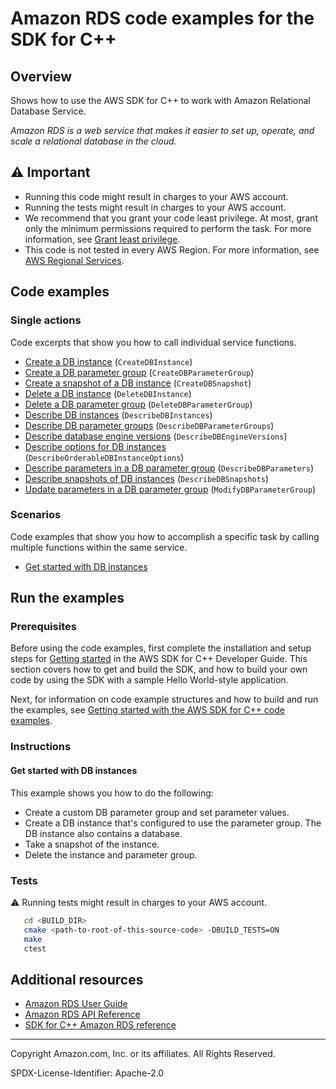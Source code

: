 <!--Generated by WRITEME on 2023-02-15 19:59:47.927677 (UTC)-->
# Amazon RDS code examples for the SDK for C++

## Overview

Shows how to use the AWS SDK for C++ to work with Amazon Relational Database Service.

<!--custom.overview.start-->
<!--custom.overview.end-->

*Amazon RDS is a web service that makes it easier to set up, operate, and scale a relational database in the cloud.*

## ⚠ Important

* Running this code might result in charges to your AWS account.
* Running the tests might result in charges to your AWS account.
* We recommend that you grant your code least privilege. At most, grant only the minimum permissions required to perform the task. For more information, see [Grant least privilege](https://docs.aws.amazon.com/IAM/latest/UserGuide/best-practices.html#grant-least-privilege).
* This code is not tested in every AWS Region. For more information, see [AWS Regional Services](https://aws.amazon.com/about-aws/global-infrastructure/regional-product-services).

<!--custom.important.start-->
<!--custom.important.end-->

## Code examples
### Single actions

Code excerpts that show you how to call individual service functions.

* [Create a DB instance](getting_started_with_db_instances.cpp#L483) (`CreateDBInstance`)
* [Create a DB parameter group](getting_started_with_db_instances.cpp#L315) (`CreateDBParameterGroup`)
* [Create a snapshot of a DB instance](getting_started_with_db_instances.cpp#L561) (`CreateDBSnapshot`)
* [Delete a DB instance](getting_started_with_db_instances.cpp#L852) (`DeleteDBInstance`)
* [Delete a DB parameter group](getting_started_with_db_instances.cpp#L906) (`DeleteDBParameterGroup`)
* [Describe DB instances](getting_started_with_db_instances.cpp#L747) (`DescribeDBInstances`)
* [Describe DB parameter groups](getting_started_with_db_instances.cpp#L277) (`DescribeDBParameterGroups`)
* [Describe database engine versions](getting_started_with_db_instances.cpp#L713) (`DescribeDBEngineVersions`)
* [Describe options for DB instances](getting_started_with_db_instances.cpp#L786) (`DescribeOrderableDBInstanceOptions`)
* [Describe parameters in a DB parameter group](getting_started_with_db_instances.cpp#L656) (`DescribeDBParameters`)
* [Describe snapshots of DB instances](getting_started_with_db_instances.cpp#L599) (`DescribeDBSnapshots`)
* [Update parameters in a DB parameter group](getting_started_with_db_instances.cpp#L384) (`ModifyDBParameterGroup`)

### Scenarios

Code examples that show you how to accomplish a specific task by calling multiple
functions within the same service.

* [Get started with DB instances](getting_started_with_db_instances.cpp) 

## Run the examples

### Prerequisites



Before using the code examples, first complete the installation and setup steps
for [Getting started](https://docs.aws.amazon.com/sdk-for-cpp/v1/developer-guide/getting-started.html) in the AWS SDK for
C++ Developer Guide.
This section covers how to get and build the SDK, and how to build your own code by using the SDK with a
sample Hello World-style application.

Next, for information on code example structures and how to build and run the examples, see [Getting started with the AWS SDK for C++ code examples](https://docs.aws.amazon.com/sdk-for-cpp/v1/developer-guide/getting-started-code-examples.html).


<!--custom.prerequisites.start-->
<!--custom.prerequisites.end-->

### Instructions

<!--custom.instructions.start-->
<!--custom.instructions.end-->


#### Get started with DB instances

This example shows you how to do the following:

* Create a custom DB parameter group and set parameter values.
* Create a DB instance that's configured to use the parameter group. The DB instance also contains a database.
* Take a snapshot of the instance.
* Delete the instance and parameter group.

<!--custom.scenarios.rds_Scenario_GetStartedInstances.start-->
<!--custom.scenarios.rds_Scenario_GetStartedInstances.end-->

### Tests

⚠ Running tests might result in charges to your AWS account.



```sh
   cd <BUILD_DIR>
   cmake <path-to-root-of-this-source-code> -DBUILD_TESTS=ON
   make
   ctest
```


<!--custom.tests.start-->
<!--custom.tests.end-->

## Additional resources

* [Amazon RDS User Guide](https://docs.aws.amazon.com/AmazonRDS/latest/UserGuide/Welcome.html)
* [Amazon RDS API Reference](https://docs.aws.amazon.com/AmazonRDS/latest/APIReference/Welcome.html)
* [SDK for C++ Amazon RDS reference](https://sdk.amazonaws.com/cpp/api/LATEST/aws-cpp-sdk-rds/html/annotated.html)

<!--custom.resources.start-->
<!--custom.resources.end-->

---

Copyright Amazon.com, Inc. or its affiliates. All Rights Reserved.

SPDX-License-Identifier: Apache-2.0
